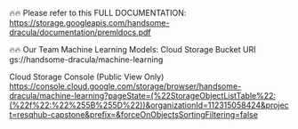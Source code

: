 🔥🔥 Please refer to this FULL DOCUMENTATION:
https://storage.googleapis.com/handsome-dracula/documentation/premldocs.pdf

🔥🔥 Our Team Machine Learning Models:
Cloud Storage Bucket URI
gs://handsome-dracula/machine-learning

Cloud Storage Console (Public View Only)
https://console.cloud.google.com/storage/browser/handsome-dracula/machine-learning?pageState=(%22StorageObjectListTable%22:(%22f%22:%22%255B%255D%22))&organizationId=112315058424&project=resqhub-capstone&prefix=&forceOnObjectsSortingFiltering=false
